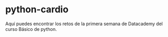 # python-cardio
Aquí puedes encontrar los retos de la primera semana de Datacademy del curso Básico de python.                              
